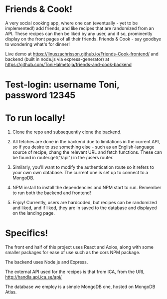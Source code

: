 # Friends & Cook!

A very social cooking app, where one can (eventually - yet to be implemented!) add friends, and like recipes that are randomized from an API. These recipes can then be liked by any user, and if so, prominently display on the front pages of all their friends. Friends & Cook - say goodbye to wondering what's for dinner!

Live demo at https://linuszachrisson.github.io/Friends-Cook-frontend/ and backend (built in node.js via express-generator) at https://github.com/ToniHalmetoja/friends-and-cook-backend

# **Test-login: username Toni, password 12345**

# To run locally!

1) Clone the repo and subsequently clone the backend. 

2) All fetches are done in the backend due to limitations in the current API, so if you desire to use something else - such as an English-language source of recipe, chang the relevant URL and fetch functions. These can be found in router.get("/api") in the /users router.

3) Similarly, you'll want to modify the authentication route so it refers to your own own database. The current one is set up to connect to a MongoDB.

4) NPM install to install the dependencies and NPM start to run. Remember to run both the backend and frontend!

5) Enjoy! Currently, users are hardcoded, but recipes can be randomized and liked, and if liked, they are in saved to the database and displayed on the landing page.

# Specifics!

The front end half of this project uses React and Axios, along with some smaller packages for ease of use such as the cors NPM package.

The backend uses Node.js and Express.

The external API used for the recipes is that from ICA, from the URL http://handla.api.ica.se/api/

The database we employ is a simple MongoDB one, hosted on MongoDB Atlas.


